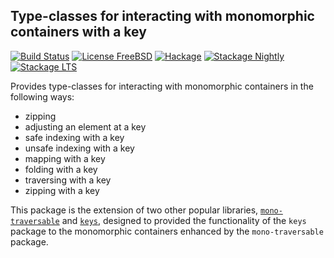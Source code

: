 ## Type-classes for interacting with monomorphic containers with a key

[![Build Status](https://travis-ci.org/recursion-ninja/mono-traversable-keys.svg?branch=master)](https://travis-ci.org/recursion-ninja/mono-traversable-keys)
[![License FreeBSD](https://img.shields.io/badge/license-FreeBSD-brightgreen.svg)](http://opensource.org/licenses/BSD-3-Clause)
[![Hackage](https://img.shields.io/hackage/v/mono-traversable-keys.svg?style=flat)](https://hackage.haskell.org/package/mono-traversable-keys)
[![Stackage Nightly](http://stackage.org/package/mono-traversable-keys/badge/nightly)](http://stackage.org/nightly/package/mono-traversable-keys)
[![Stackage LTS](http://stackage.org/package/mono-traversable-keys/badge/lts)](http://stackage.org/lts/package/mono-traversable-keys)

Provides type-classes for interacting with monomorphic containers in the following ways:

 * zipping
 * adjusting an element at a key
 * safe indexing with a key
 * unsafe indexing with a key
 * mapping with a key
 * folding with a key
 * traversing with a key
 * zipping with a key

This package is the extension of two other popular libraries, [`mono-traversable`](http://hackage.haskell.org/package/mono-traversable) and [`keys`](http://hackage.haskell.org/package/keys), designed to provided the functionality of the `keys` package to the monomorphic containers enhanced by the `mono-traversable` package.
